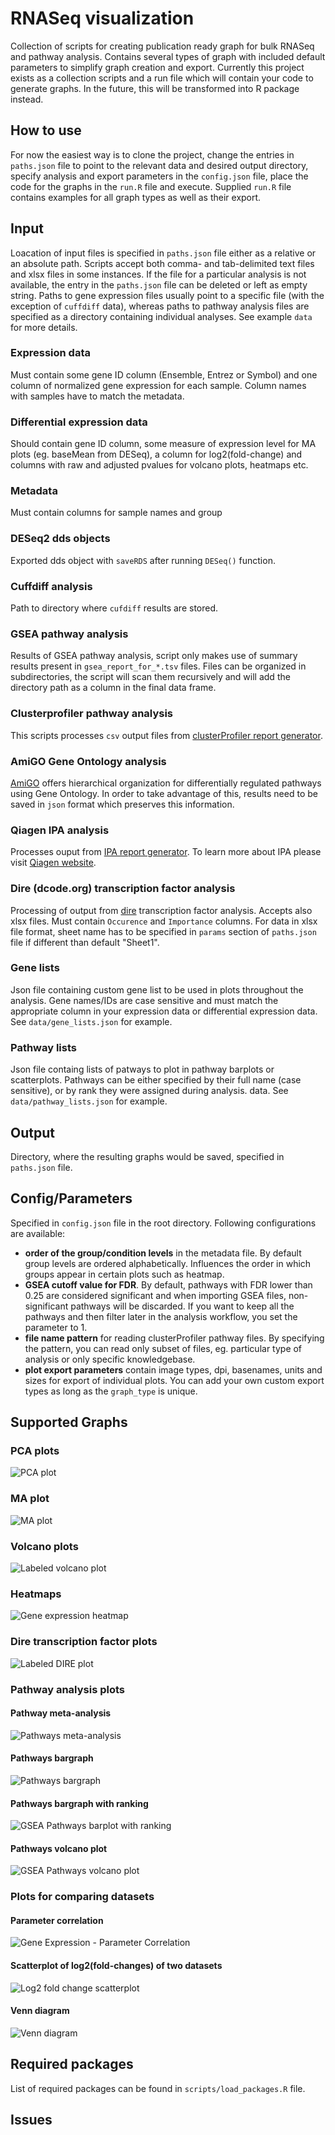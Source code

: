 # RNASeq visualization 

Collection of scripts for creating publication ready graph for bulk RNASeq and pathway analysis. Contains several types of graph with included default parameters to simplify graph creation and export. Currently this project exists as a collection scripts and a run file which will contain your code to generate graphs. In the future, this will be transformed into R package instead.

## How to use
For now the easiest way is to clone the project, change the entries in `paths.json` file to point to the relevant data and desired output directory, specify analysis and export parameters in the `config.json` file, place the code for the graphs in the `run.R` file and execute. Supplied `run.R` file contains examples for all graph types as well as their export.

## Input
Loacation of input files is specified in `paths.json` file either as a relative or an absolute path. Scripts accept both comma- and tab-delimited text files and xlsx files in some instances.  If the file for a particular analysis is not available, the entry in the `paths.json` file can be deleted or left as empty string. Paths to gene expression files usually point to a specific file (with the exception of `cuffdiff` data), whereas paths to pathway analysis files are specified as a directory containing individual analyses. See example `data` for more details.

### Expression data
Must contain some gene ID column (Ensemble, Entrez or Symbol) and one column of normalized gene expression for each sample. Column names with samples have to match the metadata.

### Differential expression data
Should contain gene ID column, some measure of expression level for MA plots (eg. baseMean from DESeq), a column for log2(fold-change) and columns with raw and adjusted pvalues for volcano plots, heatmaps etc.

### Metadata
Must contain columns for sample names and group

### DESeq2 dds objects
Exported dds object with `saveRDS` after running `DESeq()` function.

### Cuffdiff analysis
Path to directory where `cufdiff` results are stored.

### GSEA pathway analysis
Results of GSEA pathway analysis, script only makes use of summary results present in `gsea_report_for_*.tsv` files. Files can be organized in subdirectories, the script will scan them recursively and will add the directory path as a column in the final data frame.

### Clusterprofiler pathway analysis
This scripts processes `csv` output files from [clusterProfiler report generator](https://github.com/icervenka/clusterprofiler_reports_snakemake).

### AmiGO Gene Ontology analysis
[AmiGO](http://amigo.geneontology.org/amigo) offers hierarchical organization for differentially regulated pathways using Gene Ontology. In order to take advantage of this, results need to be saved in `json` format which preserves this information.

### Qiagen IPA analysis
Processes ouput from [IPA report generator](https://github.com/icervenka/ipa_reports_snakemake). To learn more about IPA please visit [Qiagen website](https://digitalinsights.qiagen.com/products-overview/discovery-insights-portfolio/analysis-and-visualization/qiagen-ipa/).

### Dire (dcode.org) transcription factor analysis
Processing of output from [dire](https://dire.dcode.org/) transcription factor analysis. Accepts also xlsx files. Must contain `Occurence` and `Importance` columns. For data in xlsx file format, sheet name has to be specified in `params` section of `paths.json` file if different than default "Sheet1". 

### Gene lists
Json file containing custom gene list to be used in plots throughout the analysis. Gene names/IDs are case sensitive and must match the appropriate column in your expression data or differential expression data. See `data/gene_lists.json` for example.

### Pathway lists
Json file containg lists of patways to plot in pathway barplots or scatterplots. Pathways can be either specified by their full name (case sensitive), or by rank they were assigned during analysis. data. See `data/pathway_lists.json` for example.

## Output
Directory, where the resulting graphs would be saved, specified in `paths.json` file.

## Config/Parameters
Specified in `config.json` file in the root directory. Following configurations are available:

- **order of the group/condition levels** in the metadata file. By default group levels are ordered alphabetically. Influences the order in which groups appear in certain plots such as heatmap.
- **GSEA cutoff value for FDR**. By default, pathways with FDR lower than 0.25 are considered significant and when importing GSEA files, non-significant pathways will be discarded. If you want to keep all the pathways and then filter later in the analysis workflow, you set the parameter to 1.
- **file name pattern** for reading clusterProfiler pathway files. By specifying the pattern, you can read only subset of files, eg. particular type of analysis or only specific knowledgebase. 
- **plot export parameters** contain image types, dpi, basenames, units and sizes for export of individual plots. You can add your own custom export types as long as the `graph_type` is unique. 

## Supported Graphs

### PCA plots
![PCA plot](output/pca_deseq.png)

### MA plot
![MA plot](output/ma.png)

### Volcano plots
![Labeled volcano plot](output/volcano_top.png)

### Heatmaps
![Gene expression heatmap](output/heatmap.png)

### Dire transcription factor plots
![Labeled DIRE plot](output/dire.png)

### Pathway analysis plots

#### Pathway meta-analysis
![Pathways meta-analysis](output/pathways_meta.png)

#### Pathways bargraph
![Pathways bargraph](output/pathways_bargraph.png)

#### Pathways bargraph with ranking
![GSEA Pathways barplot with ranking](output/pathways_rank.png)

#### Pathways volcano plot
![GSEA Pathways volcano plot](output/pathways_volcano.png)

### Plots for comparing datasets

#### Parameter correlation
![Gene Expression - Parameter Correlation](output/param_correlation.png)

#### Scatterplot of log2(fold-changes) of two datasets
![Log2 fold change scatterplot](output/lfc_scatter.png)

#### Venn diagram
![Venn diagram](output/venn.png)

## Required packages

List of required packages can be found in `scripts/load_packages.R` file. 

## Issues

